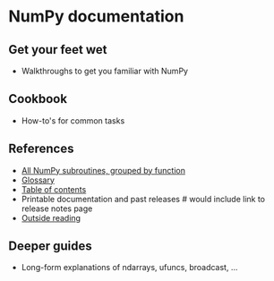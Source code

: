# NumPy documentation

## Get your feet wet
- Walkthroughs to get you familiar with NumPy

## Cookbook
- How-to's for common tasks

## References
- [All NumPy subroutines, grouped by function](https://numpy.org/doc/stable/reference/routines.html)
- [Glossary](https://numpy.org/doc/stable/glossary.html)
- [Table of contents](https://numpy.org/doc/stable/contents.html)
- Printable documentation and past releases # would include link to release notes page
- [Outside reading](https://numpy.org/learn/)

## Deeper guides
- Long-form explanations of ndarrays, ufuncs, broadcast, ...

